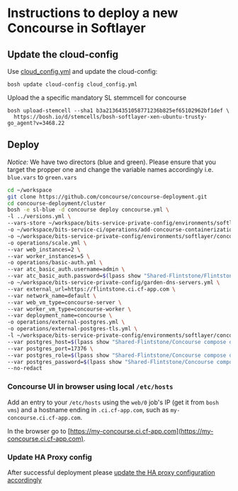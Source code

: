 # Instructions to deploy a new Concourse in Softlayer

## Update the cloud-config

Use [cloud_config.yml](cloud_config.yml) and update the cloud-config:

```
bosh update cloud-config cloud_config.yml
```
Upload the a specific mandatory SL stemmcell for concourse
```
bosh upload-stemcell --sha1 b3a21364351058771236b825ef65102962bf1def \
  https://bosh.io/d/stemcells/bosh-softlayer-xen-ubuntu-trusty-go_agent?v=3468.22
```

## Deploy
*Notice:* We have two directors (blue and green). Please ensure that you target the propper one and change the variable names accordingly i.e. `blue.vars` to `green.vars`

```bash
cd ~/workspace
git clone https://github.com/concourse/concourse-deployment.git
cd concourse-deployment/cluster
bosh -e sl-blue -d concourse deploy concourse.yml \
-l ../versions.yml \
--vars-store ~/workspace/bits-service-private-config/environments/softlayer/concourse/concourse-blue-vars.yml \
-o ~/workspace/bits-service-ci/operations/add-concourse-containerization-workers.yml \
-o ~/workspace/bits-service-private-config/environments/softlayer/concourse/concourse-stemcell-bits-version.yml \
-o operations/scale.yml \
--var web_instances=2 \
--var worker_instances=5 \
-o operations/basic-auth.yml \
--var atc_basic_auth.username=admin \
--var atc_basic_auth.password=$(lpass show "Shared-Flintstone/Flintstone Concourse" --password) \
-o ~/workspace/bits-service-private-config/garden-dns-servers.yml \
--var external_url=https://flintstone.ci.cf-app.com \
--var network_name=default \
--var web_vm_type=concourse-server \
--var worker_vm_type=concourse-worker \
--var deployment_name=concourse \
-o operations/external-postgres.yml \
-o operations/external-postgres-tls.yml \
-l ~/workspace/bits-service-private-config/environments/softlayer/concourse/postgres_ca_cert.yml \
--var postgres_host=$(lpass show "Shared-Flintstone/Concourse compose database" --notes) \
--var postgres_port=17376 \
--var postgres_role=$(lpass show "Shared-Flintstone/Concourse compose database" --username)  \
--var postgres_password=$(lpass show "Shared-Flintstone/Concourse compose database" --password) \
--no-redact
```

### Concourse UI in browser using local `/etc/hosts`

Add an entry to your `/etc/hosts` using the `web/0` job's IP (get it from `bosh vms`) and a hostname ending in `.ci.cf-app.com`, such as `my-concourse.ci.cf-app.com`.

In the browser go to [https://my-concourse.ci.cf-app.com](https://my-concourse.ci.cf-app.com).

### Update HA Proxy config
After successful deployment please [update the HA proxy configuration accordingly](https://github.com/cloudfoundry-incubator/bits-service-ci/blob/master/docs/haproxy-setup.md#updating-the-haproxy-configuration)
